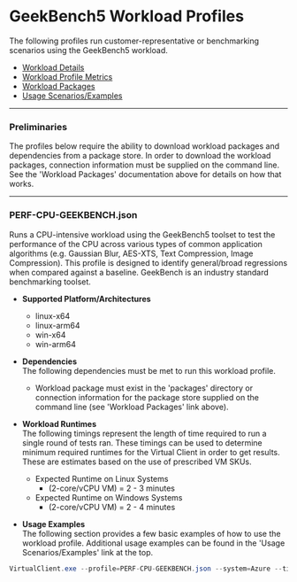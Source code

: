 ﻿# GeekBench5 Workload Profiles
The following profiles run customer-representative or benchmarking scenarios using the GeekBench5 workload.

* [Workload Details](./GeekBench.md)  
* [Workload Profile Metrics](./GeekBenchMetrics.md)
* [Workload Packages](./DependencyPackages.md)
* [Usage Scenarios/Examples](./UsageScenarios.md)

-----------------------------------------------------------------------

### Preliminaries
The profiles below require the ability to download workload packages and dependencies from a package store. In order to download the workload packages, connection information 
must be supplied on the command line. See the 'Workload Packages' documentation above for details on how that works.

-----------------------------------------------------------------------

### PERF-CPU-GEEKBENCH.json
Runs a CPU-intensive workload using the GeekBench5 toolset to test the performance of the CPU across various types of common application algorithms 
(e.g. Gaussian Blur, AES-XTS, Text Compression, Image Compression). This profile is designed to identify general/broad regressions when compared 
against a baseline. GeekBench is an industry standard benchmarking toolset.

* **Supported Platform/Architectures**
  * linux-x64
  * linux-arm64
  * win-x64
  * win-arm64

* **Dependencies**  
  The following dependencies must be met to run this workload profile.

  * Workload package must exist in the 'packages' directory or connection information for the package store supplied on the command line (see 'Workload Packages' link above).

* **Workload Runtimes**  
  The following timings represent the length of time required to run a single round of tests ran. These timings can be used to determine
  minimum required runtimes for the Virtual Client in order to get results. These are estimates based on the use of prescribed VM SKUs.

  * Expected Runtime on Linux Systems
    * (2-core/vCPU VM) = 2 - 3 minutes
  * Expected Runtime on Windows Systems
    * (2-core/vCPU VM) = 2 - 4 minutes

* **Usage Examples**  
  The following section provides a few basic examples of how to use the workload profile. Additional usage examples can be found in the
  'Usage Scenarios/Examples' link at the top.


``` csharp
VirtualClient.exe --profile=PERF-CPU-GEEKBENCH.json --system=Azure --timeout=1440 --packageStore="{BlobConnectionString|SAS Uri}"
```
